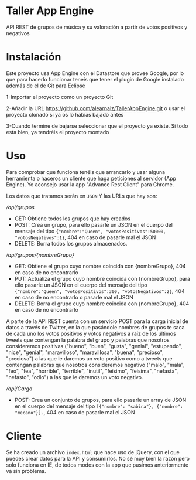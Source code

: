 Taller App Engine
===============

API REST de grupos de música y su valoración a partir de votos positivos y negativos

Instalación
===========

Este proyecto usa App Engine con el Datastore que provee Google, por lo que para hacerlo funcionar teneis que tener el plugin de Google instalado además de el de Git para Eclipse

1-Importar el proyecto como un proyecto Git

2-Añadir la URL https://github.com/alearnaiz/TallerAppEngine.git o usar el proyecto clonado si ya os lo habías bajado antes

3-Cuando termine de bajarse seleccionar que el proyecto ya existe. Si todo esta bien, ya tendréis el proyecto montado

Uso
===

Para comprobar que funciona tenéis que arrancarlo y usar alguna herramienta o haceros un cliente que haga peticiones al servidor (App Engine). Yo aconsejo usar la app "Advance Rest Client" para Chrome.

Los datos que tratamos serán en `JSON` Y las URLs que hay son:

*/api/grupos*
* GET: Obtiene todos los grupos que hay creados
* POST: Crea un grupo, para ello pasarle un JSON en el cuerpo del mensaje del tipo `{"nombre":"Queen", "votosPositivos":50000, "votosNegativos":1}`, 404 en caso de pasarle mal el JSON
* DELETE: Borra todos los grupos almacenados.

*/api/grupos/{nombreGrupo}*
* GET: Obtiene el grupo cuyo nombre coincida con {nombreGrupo}, 404 en caso de no encontrarlo
* PUT: Actualiza el grupo cuyo nombre coincida con {nombreGrupo}, para ello pasarle un JSON en el cuerpo del mensaje del tipo `{"nombre":"Queen", "votosPositivos":300, "votosNegativos":2}`, 404 en caso de no encontrarlo o pasarle mal el JSON
* DELETE: Borra el grupo cuyo nombre coincida con {nombreGrupo}, 404 en caso de no encontrarlo



A parte de la API REST cuenta con un servicio POST para la carga inicial de datos a través de Twitter, en la que pasándole nombres de grupos te saca de cada uno los votos positivos y votos negativos a raíz de los últimos tweets que contengan la palabra del grupo y palabras que nosotros consideremos positivas ("bueno", "buen", "gusta", "genial", "estupendo", "nice", "genial", "maravilloso", "maravillosa", "buena", "precioso", "preciosa") a las que le daremos un voto positivo como a tweets que contengan palabras que nosotros consideremos negativo ("malo", "mala", "feo", "fea", "horrible", "terrible", "inutil", "feisimo", "feisima", "nefasta", "nefasto", "odio") a las que le daremos un voto negativo.

*/api/Carga*

* POST: Crea un conjunto de grupos, para ello pasarle un array de JSON en el cuerpo del mensaje del tipo `[{"nombre": "sabina"}, {"nombre": "mecano"}].`, 404 en caso de pasarle mal el JSON

Cliente
=======

Se ha creado un archivo `index.html` que hace uso de jQuery, con el que puedes crear datos para la API y consumirlos. No sé muy bien la razón pero solo funciona en IE, de todos modos con la app que pusimos anteriormente va sin problema.
